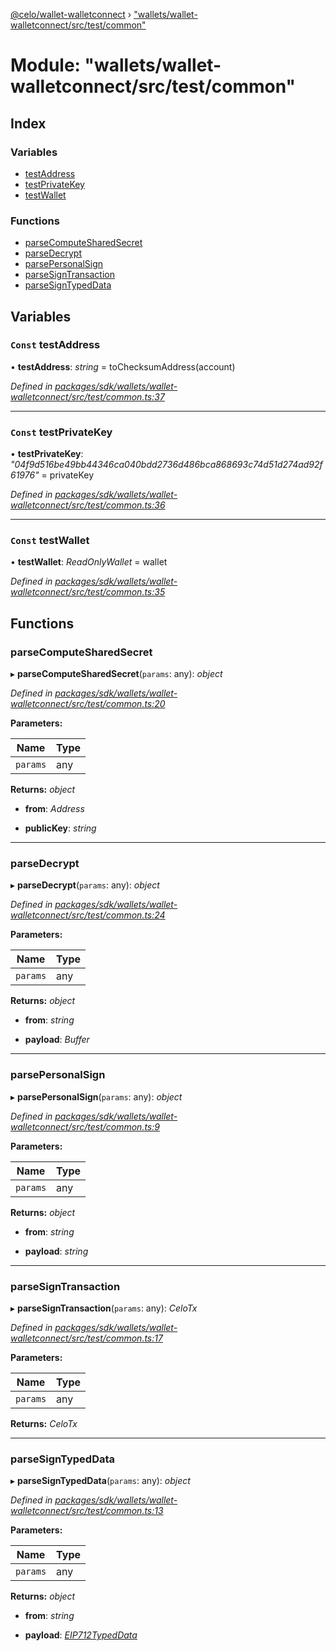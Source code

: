 [@celo/wallet-walletconnect](../README.md) › ["wallets/wallet-walletconnect/src/test/common"](_wallets_wallet_walletconnect_src_test_common_.md)

# Module: "wallets/wallet-walletconnect/src/test/common"

## Index

### Variables

* [testAddress](_wallets_wallet_walletconnect_src_test_common_.md#const-testaddress)
* [testPrivateKey](_wallets_wallet_walletconnect_src_test_common_.md#const-testprivatekey)
* [testWallet](_wallets_wallet_walletconnect_src_test_common_.md#const-testwallet)

### Functions

* [parseComputeSharedSecret](_wallets_wallet_walletconnect_src_test_common_.md#parsecomputesharedsecret)
* [parseDecrypt](_wallets_wallet_walletconnect_src_test_common_.md#parsedecrypt)
* [parsePersonalSign](_wallets_wallet_walletconnect_src_test_common_.md#parsepersonalsign)
* [parseSignTransaction](_wallets_wallet_walletconnect_src_test_common_.md#parsesigntransaction)
* [parseSignTypedData](_wallets_wallet_walletconnect_src_test_common_.md#parsesigntypeddata)

## Variables

### `Const` testAddress

• **testAddress**: *string* = toChecksumAddress(account)

*Defined in [packages/sdk/wallets/wallet-walletconnect/src/test/common.ts:37](https://github.com/celo-org/celo-monorepo/blob/master/packages/sdk/wallets/wallet-walletconnect/src/test/common.ts#L37)*

___

### `Const` testPrivateKey

• **testPrivateKey**: *"04f9d516be49bb44346ca040bdd2736d486bca868693c74d51d274ad92f61976"* = privateKey

*Defined in [packages/sdk/wallets/wallet-walletconnect/src/test/common.ts:36](https://github.com/celo-org/celo-monorepo/blob/master/packages/sdk/wallets/wallet-walletconnect/src/test/common.ts#L36)*

___

### `Const` testWallet

• **testWallet**: *ReadOnlyWallet* = wallet

*Defined in [packages/sdk/wallets/wallet-walletconnect/src/test/common.ts:35](https://github.com/celo-org/celo-monorepo/blob/master/packages/sdk/wallets/wallet-walletconnect/src/test/common.ts#L35)*

## Functions

###  parseComputeSharedSecret

▸ **parseComputeSharedSecret**(`params`: any): *object*

*Defined in [packages/sdk/wallets/wallet-walletconnect/src/test/common.ts:20](https://github.com/celo-org/celo-monorepo/blob/master/packages/sdk/wallets/wallet-walletconnect/src/test/common.ts#L20)*

**Parameters:**

Name | Type |
------ | ------ |
`params` | any |

**Returns:** *object*

* **from**: *Address*

* **publicKey**: *string*

___

###  parseDecrypt

▸ **parseDecrypt**(`params`: any): *object*

*Defined in [packages/sdk/wallets/wallet-walletconnect/src/test/common.ts:24](https://github.com/celo-org/celo-monorepo/blob/master/packages/sdk/wallets/wallet-walletconnect/src/test/common.ts#L24)*

**Parameters:**

Name | Type |
------ | ------ |
`params` | any |

**Returns:** *object*

* **from**: *string*

* **payload**: *Buffer*

___

###  parsePersonalSign

▸ **parsePersonalSign**(`params`: any): *object*

*Defined in [packages/sdk/wallets/wallet-walletconnect/src/test/common.ts:9](https://github.com/celo-org/celo-monorepo/blob/master/packages/sdk/wallets/wallet-walletconnect/src/test/common.ts#L9)*

**Parameters:**

Name | Type |
------ | ------ |
`params` | any |

**Returns:** *object*

* **from**: *string*

* **payload**: *string*

___

###  parseSignTransaction

▸ **parseSignTransaction**(`params`: any): *CeloTx*

*Defined in [packages/sdk/wallets/wallet-walletconnect/src/test/common.ts:17](https://github.com/celo-org/celo-monorepo/blob/master/packages/sdk/wallets/wallet-walletconnect/src/test/common.ts#L17)*

**Parameters:**

Name | Type |
------ | ------ |
`params` | any |

**Returns:** *CeloTx*

___

###  parseSignTypedData

▸ **parseSignTypedData**(`params`: any): *object*

*Defined in [packages/sdk/wallets/wallet-walletconnect/src/test/common.ts:13](https://github.com/celo-org/celo-monorepo/blob/master/packages/sdk/wallets/wallet-walletconnect/src/test/common.ts#L13)*

**Parameters:**

Name | Type |
------ | ------ |
`params` | any |

**Returns:** *object*

* **from**: *string*

* **payload**: *[EIP712TypedData](../interfaces/_utils_src_sign_typed_data_utils_.eip712typeddata.md)*

